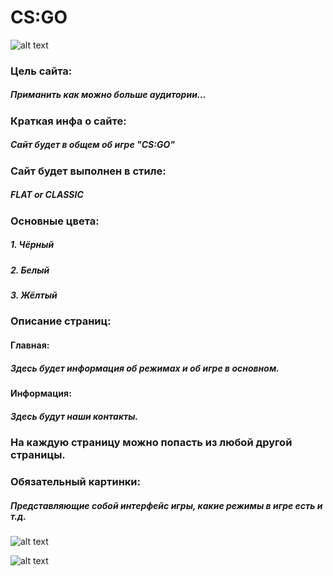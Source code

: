 # CS:GO
![alt text][logo]

[logo]: https://i.ytimg.com/vi/k043W5T-xgE/maxresdefault.jpg
### Цель сайта:
##### Приманить как можно больше аудитории...
### Краткая инфа о сайте:
##### Сайт будет в общем об игре "CS:GO"
### Сайт будет выполнен в стиле:
##### FLAT or CLASSIC
### Основные цвета:
##### 1. Чёрный
##### 2. Белый
##### 3. Жёлтый
### Описание страниц:
#### Главная:
##### Здесь будет информация об режимах и об игре в основном.
#### Информация:
##### Здесь будут наши контакты.
### На каждую страницу можно попасть из любой другой страницы.
### Обязательный картинки:
##### Представляющие собой интерфейс игры, какие режимы в игре есть и т.д.
![alt text][gogo]

[gogo]: https://sun9-67.userapi.com/c824409/v824409711/16e854/Fmb98eWGTzE.jpg

![alt text][jojo]

[jojo]: https://otvet.imgsmail.ru/download/247125327_fb788293314f5e680976eab6a788f569_800.png

